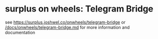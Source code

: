# surplus on wheels: Telegram Bridge

see <https://surplus.joshwel.co/onwheels/telegram-bridge>
or [/docs/onwheels/telegram-bridge.md](../../docs/onwheels/telegram-bridge.md)
for more information and documentation
